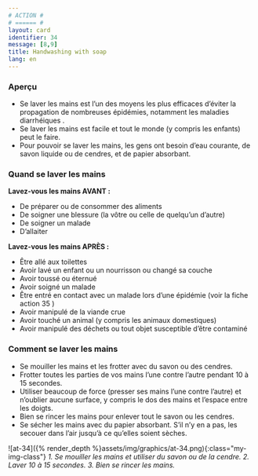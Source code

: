 ```yaml
---
# ACTION #
# ====== #
layout: card
identifier: 34
message: [8,9]
title: Handwashing with soap
lang: en
---
```


### Aperçu
- Se laver les mains est l’un des moyens les plus efficaces d’éviter la propagation de nombreuses épidémies, notamment les maladies diarrhéiques <a class="crosslink" href="{% render_depth %}{% render_link disease|1 %}"><i class="fas fa-external-link-alt" aria-hidden="true"></i></a>.
- Se laver les mains est facile et tout le monde (y compris les enfants) peut le faire.
- Pour pouvoir se laver les mains, les gens ont besoin d’eau courante, de savon liquide ou de cendres, et de papier absorbant.

### Quand se laver les mains

**Lavez-vous les mains AVANT :**
- De préparer ou de consommer des aliments
- De soigner une blessure (la vôtre ou celle de quelqu’un d’autre)
- De soigner un malade
- D’allaiter

**Lavez-vous les mains APRÈS :**
- Être allé aux toilettes
- Avoir lavé un enfant ou un nourrisson ou changé sa couche
- Avoir toussé ou éternué
- Avoir soigné un malade
- Être entré en contact avec un malade lors d’une épidémie (voir la fiche action 35 <a class="crosslink" href="{% render_depth %}{% render_link action|35 %}"><i class="fas fa-external-link-alt" aria-hidden="true"></i></a>)
- Avoir manipulé de la viande crue
- Avoir touché un animal (y compris les animaux domestiques)
- Avoir manipulé des déchets ou tout objet susceptible d’être contaminé

### Comment se laver les mains

- Se mouiller les mains et les frotter avec du savon ou des cendres.
- Frotter toutes les parties de vos mains l’une contre l’autre pendant 10 à 15 secondes.
- Utiliser beaucoup de force (presser ses mains l’une contre l’autre) et n’oublier aucune surface, y compris le dos des mains et l’espace entre les doigts.
- Bien se rincer les mains pour enlever tout le savon ou les cendres.
- Se sécher les mains avec du papier absorbant. S’il n’y en a pas, les secouer dans l’air jusqu’à ce qu’elles soient sèches.

![at-34]({% render_depth %}assets/img/graphics/at-34.png){:class="my-img-class"}
*1. Se mouiller les mains et utiliser du savon ou de la cendre. 2. Laver 10 à 15 secondes. 3. Bien se rincer les mains.*
